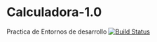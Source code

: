 # Calculadora-1.0
Practica de Entornos de desarrollo
[![Build Status](https://travis-ci.org/franciscoquintana/Calculadora-1.0.svg?branch=master)](https://travis-ci.org/franciscoquintana/Calculadora-1.0)
